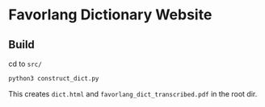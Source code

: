 # Favorlang Dictionary Website

## Build

cd to `src/`

```sh
python3 construct_dict.py
```

This creates `dict.html` and `favorlang_dict_transcribed.pdf` in the root dir.
